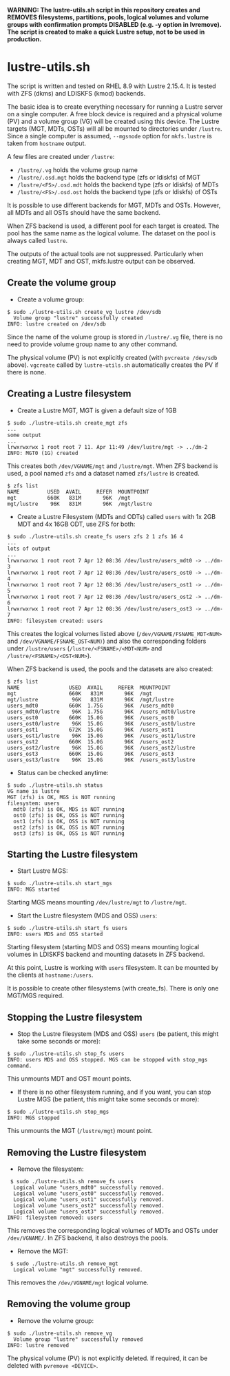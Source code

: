 **WARNING: The lustre-utils.sh script in this repository creates and REMOVES filesystems, partitions, pools, logical volumes and volume groups with confirmation prompts DISABLED (e.g. -y option in lvremove). The script is created to make a quick Lustre setup, not to be used in production.**

# lustre-utils.sh

The script is written and tested on RHEL 8.9 with Lustre 2.15.4. It is tested with ZFS (dkms) and LDISKFS (kmod) backends.

The basic idea is to create everything necessary for running a Lustre server on a single computer. A free block device is required and a physical volume (PV) and a volume group (VG) will be created using this device. The Lustre targets (MGT, MDTs, OSTs) will all be mounted to directories under `/lustre`. Since a single computer is assumed, `--mgsnode` option for `mkfs.lustre` is taken from `hostname` output.

A few files are created under `/lustre`:
- `/lustre/.vg` holds the volume group name
- `/lustre/.osd.mgt` holds the backend type (zfs or ldiskfs) of MGT
- `/lustre/<FS>/.osd.mdt` holds the backend type (zfs or ldiskfs) of MDTs
- `/lustre/<FS>/.osd.ost` holds the backend type (zfs or ldiskfs) of OSTs

It is possible to use different backends for MGT, MDTs and OSTs. However, all MDTs and all OSTs should have the same backend.

When ZFS backend is used, a different pool for each target is created. The pool has the same name as the logical volume. The dataset on the pool is always called `lustre`.

The outputs of the actual tools are not suppressed. Particularly when creating MGT, MDT and OST, mkfs.lustre output can be observed.

## Create the volume group

- Create a volume group:

```
$ sudo ./lustre-utils.sh create_vg lustre /dev/sdb
  Volume group "lustre" successfully created
INFO: lustre created on /dev/sdb
```

Since the name of the volume group is stored in `/lustre/.vg` file, there is no need to provide volume group name to any other command.

The physical volume (PV) is not explicitly created (with `pvcreate /dev/sdb` above). `vgcreate` called by `lustre-utils.sh` automatically creates the PV if there is none.

## Creating a Lustre filesystem

- Create a Lustre MGT, MGT is given a default size of 1GB

```
$ sudo ./lustre-utils.sh create_mgt zfs
...
some output
...
lrwxrwxrwx 1 root root 7 11. Apr 11:49 /dev/lustre/mgt -> ../dm-2
INFO: MGT0 (1G) created
```

This creates both `/dev/VGNAME/mgt` and `/lustre/mgt`. When ZFS backend is used, a pool named `zfs` and a dataset named `zfs/lustre` is created.

```
$ zfs list
NAME         USED  AVAIL     REFER  MOUNTPOINT
mgt          660K   831M       96K  /mgt
mgt/lustre    96K   831M       96K  /mgt/lustre
```

- Create a Lustre Filesystem (MDTs and ODTs) called `users` with 1x 2GB MDT and 4x 16GB ODT, use ZFS for both:

```
$ sudo ./lustre-utils.sh create_fs users zfs 2 1 zfs 16 4
...
lots of output
...
lrwxrwxrwx 1 root root 7 Apr 12 08:36 /dev/lustre/users_mdt0 -> ../dm-3
lrwxrwxrwx 1 root root 7 Apr 12 08:36 /dev/lustre/users_ost0 -> ../dm-4
lrwxrwxrwx 1 root root 7 Apr 12 08:36 /dev/lustre/users_ost1 -> ../dm-5
lrwxrwxrwx 1 root root 7 Apr 12 08:36 /dev/lustre/users_ost2 -> ../dm-6
lrwxrwxrwx 1 root root 7 Apr 12 08:36 /dev/lustre/users_ost3 -> ../dm-7
INFO: filesystem created: users
```

This creates the logical volumes listed above (`/dev/VGNAME/FSNAME_MDT<NUM>` and `/dev/VGNAME/FSNAME_OST<NUM)`) and also the corresponding folders under `/lustre/users` (`/lustre/<FSNAME>/<MDT<NUM>` and `/lustre/<FSNAME>/<OST<NUM>`).

When ZFS backend is used, the pools and the datasets are also created:

```
$ zfs list
NAME                USED  AVAIL     REFER  MOUNTPOINT
mgt                 660K   831M       96K  /mgt
mgt/lustre           96K   831M       96K  /mgt/lustre
users_mdt0          660K  1.75G       96K  /users_mdt0
users_mdt0/lustre    96K  1.75G       96K  /users_mdt0/lustre
users_ost0          660K  15.0G       96K  /users_ost0
users_ost0/lustre    96K  15.0G       96K  /users_ost0/lustre
users_ost1          672K  15.0G       96K  /users_ost1
users_ost1/lustre    96K  15.0G       96K  /users_ost1/lustre
users_ost2          660K  15.0G       96K  /users_ost2
users_ost2/lustre    96K  15.0G       96K  /users_ost2/lustre
users_ost3          660K  15.0G       96K  /users_ost3
users_ost3/lustre    96K  15.0G       96K  /users_ost3/lustre
```

- Status can be checked anytime:

```
$ sudo ./lustre-utils.sh status
VG name is lustre
MGT (zfs) is OK, MGS is NOT running
filesystem: users
  mdt0 (zfs) is OK, MDS is NOT running
  ost0 (zfs) is OK, OSS is NOT running
  ost1 (zfs) is OK, OSS is NOT running
  ost2 (zfs) is OK, OSS is NOT running
  ost3 (zfs) is OK, OSS is NOT running
```

## Starting the Lustre filesystem

- Start Lustre MGS:

```
$ sudo ./lustre-utils.sh start_mgs
INFO: MGS started
```

Starting MGS means mounting `/dev/lustre/mgt` to `/lustre/mgt`.

- Start the Lustre filesystem (MDS and OSS) `users`:

```
$ sudo ./lustre-utils.sh start_fs users
INFO: users MDS and OSS started
```

Starting filesystem (starting MDS and OSS) means mounting logical volumes in LDISKFS backend and mounting datasets in ZFS backend.

At this point, Lustre is working with `users` filesystem. It can be mounted by the clients at `hostname:/users`.

It is possible to create other filesystems (with create_fs). There is only one MGT/MGS required.

## Stopping the Lustre filesystem

- Stop the Lustre filesystem (MDS and OSS) `users` (be patient, this might take some seconds or more):

```
$ sudo ./lustre-utils.sh stop_fs users
INFO: users MDS and OSS stopped. MGS can be stopped with stop_mgs command.
```

This unmounts MDT and OST mount points.

- If there is no other filesystem running, and if you want, you can stop Lustre MGS (be patient, this might take some seconds or more):

```
$ sudo ./lustre-utils.sh stop_mgs
INFO: MGS stopped
```

This unmounts the MGT (`/lustre/mgt`) mount point.

## Removing the Lustre filesystem

- Remove the filesystem:

```
 $ sudo ./lustre-utils.sh remove_fs users
  Logical volume "users_mdt0" successfully removed.
  Logical volume "users_ost0" successfully removed.
  Logical volume "users_ost1" successfully removed.
  Logical volume "users_ost2" successfully removed.
  Logical volume "users_ost3" successfully removed.
INFO: filesystem removed: users
```

This removes the corresponding logical volumes of MDTs and OSTs under `/dev/VGNAME/`. In ZFS backend, it also destroys the pools.

- Remove the MGT:

```
 $ sudo ./lustre-utils.sh remove_mgt
  Logical volume "mgt" successfully removed.
```

This removes the `/dev/VGNAME/mgt` logical volume.

## Removing the volume group

- Remove the volume group:

```
$ sudo ./lustre-utils.sh remove_vg
  Volume group "lustre" successfully removed
INFO: lustre removed
```

The physical volume (PV) is not explicitly deleted. If required, it can be deleted with `pvremove <DEVICE>`.
